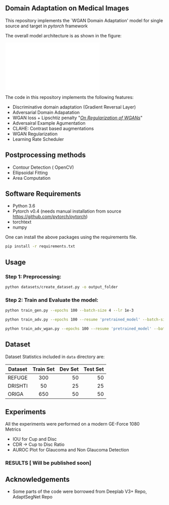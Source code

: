 ## Domain Adaptation on Medical Images

This repository implements the `WGAN Domain Adaptation' model for single  source and target in *pytorch* framework

The overall model architecture is as shown in the figure:

![][WGAN Model]

[WGAN Model]: ./segmentation_pipeline.pdf "Model architecture"


The code in this repository implements the following features:
* Discriminative domain adaptation (Gradient Reversal Layer)
* Adversarial Domain Adapatation
* WGAN loss + Lipschtiz penalty "*[On Regularization of WGANs](https://arxiv.org/pdf/1709.08894.pdf)*"
* Adversairal Example Agumentation 
* CLAHE: Contrast based augmentations
* WGAN Regularization 
* Learning Rate Scheduler

## Postprocessing methods
* Contour Detection ( OpenCV)
* Ellipsoidal Fitting
* Area Computation 

## Software Requirements
* Python 3.6
* Pytorch v0.4 (needs manual installation from source https://github.com/pytorch/pytorch)
* torchtext
* numpy

One can install the above packages using the requirements file.
```bash
pip install -r requirements.txt
```


## Usage

### Step 1: Preprocessing:
```bash
python datasets/create_dataset.py -o output_folder
```

### Step 2: Train and Evaluate the model:

```bash
python train_gen.py --epochs 100 --batch-size 4 --lr 1e-3
```

```bash
python train_adv.py --epochs 100 --resume 'pretrained_model' --batch-size 4 --lr 1e-4  --gamma
```

```bash
python train_adv_wgan.py --epochs 100 --resume 'pretrained_model' --batch-size 4 --lr 1e-4  --gamma
```

## Dataset

Dataset Statistics included in `data` directory are:

| Dataset                     |Train Set|Dev Set|Test Set|
| --------------------------- |:-------:|------:|-------:|
| REFUGE                      | 300 | 50   | 50    |
| DRISHTI                     | 50 | 25 | 25  |
| ORIGA                       | 650| 50   | 50  |


## Experiments
All the experiments were performed on a modern GE-Force 1080  
Metrics 
* IOU for Cup and Disc
* CDR -> Cup to Disc Ratio 
* AUROC Plot for Glaucoma and Non Glaucoma Detection 

### RESULTS [ Will be published soon]
<!-- [Dataset URL]

| Method                     | IOU Disc | IOU Cup |CDR | 
| ---------------------------|:-----:| :----: |------:| -----:|
| Deeplab V3+                |0.877 | 36.52 |32.5 M | 
| Domain-adversarial (DANN)  |0.89 |69.3 M | 15.5K |
| Adversarial discriminative (ADDA) |0.885 |29.55 | 41.3 M |
| Patch-based adversarial    |0.8944 | 41.8 M | 35.5K |
| WGAN domain adaptation     |0.91| 42.3 M | 52.5K |

<sup>*</sup>1 epoch get completed in around 180 seconds. -->


## Acknowledgements
* Some parts of the code were borrowed from Deeplab V3+ Repo, AdaptSegNet Repo
